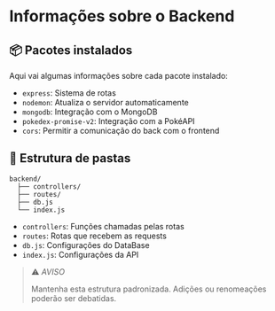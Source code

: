 # Informações sobre o Backend

## 📦 Pacotes instalados

Aqui vai algumas informações sobre cada pacote instalado:

- `express`: Sistema de rotas
- `nodemon`: Atualiza o servidor automaticamente
- `mongodb`: Integração com o MongoDB
- `pokedex-promise-v2`: Integração com a PokéAPI
- `cors`: Permitir a comunicação do back com o frontend

## 📂 Estrutura de pastas

```file-tree
backend/
  ├── controllers/
  ├── routes/
  ├── db.js
  └── index.js
```

- `controllers`: Funções chamadas pelas rotas
- `routes`: Rotas que recebem as requests
- `db.js`: Configurações do DataBase
- `index.js`: Configurações da API

> ⚠️ *AVISO*
>
> Mantenha esta estrutura padronizada.
> Adições ou renomeações poderão ser debatidas.
